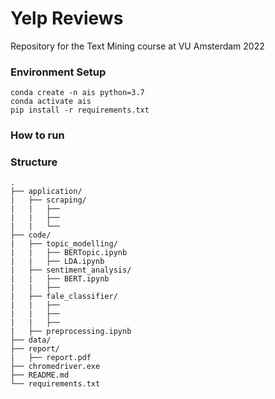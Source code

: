 # Yelp Reviews

Repository for the Text Mining course at VU Amsterdam 2022

### Environment Setup
```
conda create -n ais python=3.7
conda activate ais
pip install -r requirements.txt
```

### How to run 


### Structure
```
.
├── application/
|   ├── scraping/
|   |   ├── 
|   |   ├── 
|   |   └──  
├── code/
|   ├── topic_modelling/
|   |   ├── BERTopic.ipynb
|   |   ├── LDA.ipynb
|   ├── sentiment_analysis/        
|   |   ├── BERT.ipynb
|   |   ├── 
|   ├── fale_classifier/  
|   |   ├──   
|   |   ├── 
|   |   ├── 
|   ├── preprocessing.ipynb        
├── data/                               
├── report/
|   ├── report.pdf
├── chromedriver.exe
├── README.md
└── requirements.txt
```
